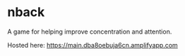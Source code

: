 # nback
A game for helping improve concentration and attention. 

Hosted here: https://main.dba8oebuja6cn.amplifyapp.com
